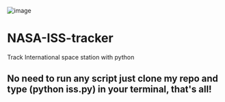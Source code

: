 ![image](https://github.com/JustNikhill/JustNikhill/NASA-ISS-tracker/main/ScreenshotISS.jpg?raw=true)

# NASA-ISS-tracker
Track International space station with python 

## No need to run any script just clone my repo and type (python iss.py) in your terminal, that's all!
###
